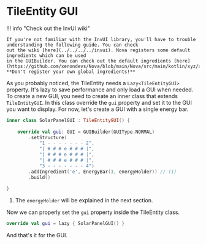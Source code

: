 # TileEntity GUI

!!! info "Check out the InvUI wiki"

    If you're not familiar with the InvUI library, you'll have to trouble understanding the following guide. You can check
    out the wiki [here](../../../../invui). Nova registers some default ingredients which can be used
    in the GUIBuilder. You can check out the default ingredients [here](https://github.com/xenondevs/Nova/blob/main/Nova/src/main/kotlin/xyz/xenondevs/nova/ui/GlobalStructureIngredients.kt).
    **Don't register your own global ingredients!**

As you probably noticed, the TileEntity needs a ``Lazy<TileEntityGUI>`` property. It's lazy to save performance and only
load a GUI when needed. To create a new GUI, you need to create an inner class that extends ``TileEntityGUI``. In this
class override the ``gui`` property and set it to the GUI you want to display. For now, let's create a GUI with a single
energy bar.

```kotlin
inner class SolarPanelGUI : TileEntityGUI() {
    
    override val gui: GUI = GUIBuilder(GUIType.NORMAL)
        .setStructure(
            "1 - - - - - - - 2",
            "| # # # e # # # |",
            "| # # # e # # # |",
            "| # # # e # # # |",
            "3 - - - - - - - 4")
        .addIngredient('e', EnergyBar(3, energyHolder)) // (1)
        .build()
    
}
```

1. The ``energyHolder`` will be explained in the next section.

Now we can properly set the ``gui`` property inside the TileEntity class.

```kotlin
override val gui = lazy { SolarPanelGUI() }
```

And that's it for the GUI.